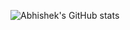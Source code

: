![Abhishek's GitHub stats](https://github-readme-stats.vercel.app/api?username=abhishek-maurya576&show_icons=true&theme=radical)
